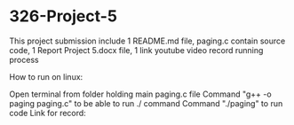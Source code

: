 # 326-Project-5

This project submission include 1 README.md file, paging.c contain source code, 1 Report Project 5.docx file, 1 link youtube video record running process

How to run on linux:

Open terminal from folder holding main paging.c file
Command "g++ -o paging paging.c" to be able to run ./ command
Command "./paging" to run code
Link for record: 
